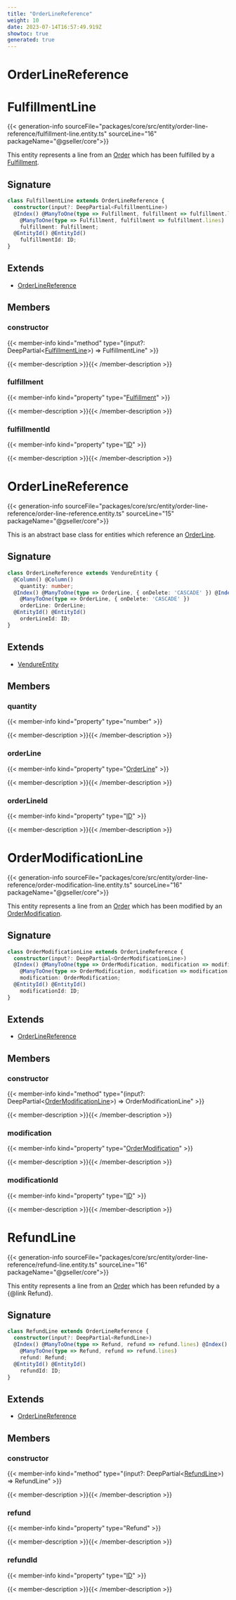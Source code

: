 ```yaml
---
title: "OrderLineReference"
weight: 10
date: 2023-07-14T16:57:49.919Z
showtoc: true
generated: true
---
```

<!-- This file was generated from the Vendure source. Do not modify. Instead, re-run the "docs:build" script -->

# OrderLineReference
<div class="symbol">


# FulfillmentLine

{{< generation-info sourceFile="packages/core/src/entity/order-line-reference/fulfillment-line.entity.ts" sourceLine="16" packageName="@gseller/core">}}

This entity represents a line from an <a href='/typescript-api/entities/order#order'>Order</a> which has been fulfilled by a <a href='/typescript-api/entities/fulfillment#fulfillment'>Fulfillment</a>.

## Signature

```TypeScript
class FulfillmentLine extends OrderLineReference {
  constructor(input?: DeepPartial<FulfillmentLine>)
  @Index() @ManyToOne(type => Fulfillment, fulfillment => fulfillment.lines) @Index()
    @ManyToOne(type => Fulfillment, fulfillment => fulfillment.lines)
    fulfillment: Fulfillment;
  @EntityId() @EntityId()
    fulfillmentId: ID;
}
```
## Extends

 * <a href='/typescript-api/entities/order-line-reference#orderlinereference'>OrderLineReference</a>


## Members

### constructor

{{< member-info kind="method" type="(input?: DeepPartial&#60;<a href='/typescript-api/entities/order-line-reference#fulfillmentline'>FulfillmentLine</a>&#62;) => FulfillmentLine"  >}}

{{< member-description >}}{{< /member-description >}}

### fulfillment

{{< member-info kind="property" type="<a href='/typescript-api/entities/fulfillment#fulfillment'>Fulfillment</a>"  >}}

{{< member-description >}}{{< /member-description >}}

### fulfillmentId

{{< member-info kind="property" type="<a href='/typescript-api/common/id#id'>ID</a>"  >}}

{{< member-description >}}{{< /member-description >}}


</div>
<div class="symbol">


# OrderLineReference

{{< generation-info sourceFile="packages/core/src/entity/order-line-reference/order-line-reference.entity.ts" sourceLine="15" packageName="@gseller/core">}}

This is an abstract base class for entities which reference an <a href='/typescript-api/entities/order-line#orderline'>OrderLine</a>.

## Signature

```TypeScript
class OrderLineReference extends VendureEntity {
  @Column() @Column()
    quantity: number;
  @Index() @ManyToOne(type => OrderLine, { onDelete: 'CASCADE' }) @Index()
    @ManyToOne(type => OrderLine, { onDelete: 'CASCADE' })
    orderLine: OrderLine;
  @EntityId() @EntityId()
    orderLineId: ID;
}
```
## Extends

 * <a href='/typescript-api/entities/vendure-entity#vendureentity'>VendureEntity</a>


## Members

### quantity

{{< member-info kind="property" type="number"  >}}

{{< member-description >}}{{< /member-description >}}

### orderLine

{{< member-info kind="property" type="<a href='/typescript-api/entities/order-line#orderline'>OrderLine</a>"  >}}

{{< member-description >}}{{< /member-description >}}

### orderLineId

{{< member-info kind="property" type="<a href='/typescript-api/common/id#id'>ID</a>"  >}}

{{< member-description >}}{{< /member-description >}}


</div>
<div class="symbol">


# OrderModificationLine

{{< generation-info sourceFile="packages/core/src/entity/order-line-reference/order-modification-line.entity.ts" sourceLine="16" packageName="@gseller/core">}}

This entity represents a line from an <a href='/typescript-api/entities/order#order'>Order</a> which has been modified by an <a href='/typescript-api/entities/order-modification#ordermodification'>OrderModification</a>.

## Signature

```TypeScript
class OrderModificationLine extends OrderLineReference {
  constructor(input?: DeepPartial<OrderModificationLine>)
  @Index() @ManyToOne(type => OrderModification, modification => modification.lines) @Index()
    @ManyToOne(type => OrderModification, modification => modification.lines)
    modification: OrderModification;
  @EntityId() @EntityId()
    modificationId: ID;
}
```
## Extends

 * <a href='/typescript-api/entities/order-line-reference#orderlinereference'>OrderLineReference</a>


## Members

### constructor

{{< member-info kind="method" type="(input?: DeepPartial&#60;<a href='/typescript-api/entities/order-line-reference#ordermodificationline'>OrderModificationLine</a>&#62;) => OrderModificationLine"  >}}

{{< member-description >}}{{< /member-description >}}

### modification

{{< member-info kind="property" type="<a href='/typescript-api/entities/order-modification#ordermodification'>OrderModification</a>"  >}}

{{< member-description >}}{{< /member-description >}}

### modificationId

{{< member-info kind="property" type="<a href='/typescript-api/common/id#id'>ID</a>"  >}}

{{< member-description >}}{{< /member-description >}}


</div>
<div class="symbol">


# RefundLine

{{< generation-info sourceFile="packages/core/src/entity/order-line-reference/refund-line.entity.ts" sourceLine="16" packageName="@gseller/core">}}

This entity represents a line from an <a href='/typescript-api/entities/order#order'>Order</a> which has been refunded by a {@link Refund}.

## Signature

```TypeScript
class RefundLine extends OrderLineReference {
  constructor(input?: DeepPartial<RefundLine>)
  @Index() @ManyToOne(type => Refund, refund => refund.lines) @Index()
    @ManyToOne(type => Refund, refund => refund.lines)
    refund: Refund;
  @EntityId() @EntityId()
    refundId: ID;
}
```
## Extends

 * <a href='/typescript-api/entities/order-line-reference#orderlinereference'>OrderLineReference</a>


## Members

### constructor

{{< member-info kind="method" type="(input?: DeepPartial&#60;<a href='/typescript-api/entities/order-line-reference#refundline'>RefundLine</a>&#62;) => RefundLine"  >}}

{{< member-description >}}{{< /member-description >}}

### refund

{{< member-info kind="property" type="Refund"  >}}

{{< member-description >}}{{< /member-description >}}

### refundId

{{< member-info kind="property" type="<a href='/typescript-api/common/id#id'>ID</a>"  >}}

{{< member-description >}}{{< /member-description >}}


</div>
